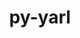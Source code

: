 ---
title: "py-yarl"
layout: cache
categories: [package, develop-2024-02-25]
meta: {"versions": ["1.9.2"], "compilers": ["apple-clang@=15.0.0", "gcc@=11.4.0", "gcc@=9.4.0", "oneapi@=2024.0.0"], "oss": ["ubuntu20.04", "ubuntu22.04", "ventura"], "platforms": ["darwin", "linux"], "targets": ["aarch64", "neoverse_v1", "neoverse_v2", "ppc64le", "x86_64_v3"], "stacks": ["e4s", "e4s-neoverse-v2", "e4s-neoverse_v1", "e4s-oneapi", "e4s-power", "ml-darwin-aarch64-mps", "ml-linux-x86_64-cpu", "ml-linux-x86_64-cuda", "ml-linux-x86_64-rocm", "root"], "num_specs": 12, "num_specs_by_stack": {"root": 12, "ml-darwin-aarch64-mps": 2, "e4s-neoverse_v1": 2, "e4s-power": 1, "e4s": 2, "e4s-neoverse-v2": 2, "ml-linux-x86_64-cpu": 2, "ml-linux-x86_64-cuda": 2, "ml-linux-x86_64-rocm": 1, "e4s-oneapi": 1}}
spec_details: [{"hash": "dpdtjjb3g6az3gtpfdqtlyydgedcbfgb", "compiler": "apple-clang@=15.0.0", "versions": ["1.9.2"], "os": "ventura", "platform": "darwin", "target": "aarch64", "variants": ["build_system=python_pip"], "stacks": ["root", "ml-darwin-aarch64-mps"], "size": "-", "tarball": "https://binaries.spack.io/releases/develop-2024-02-25/build_cache/darwin-ventura-aarch64/apple-clang-15.0.0/py-yarl-1.9.2/darwin-ventura-aarch64-apple-clang-15.0.0-py-yarl-1.9.2-dpdtjjb3g6az3gtpfdqtlyydgedcbfgb.spack"}, {"hash": "agsgvnpynsr6k4rdsvw77nbw22alllt3", "compiler": "apple-clang@=15.0.0", "versions": ["1.9.2"], "os": "ventura", "platform": "darwin", "target": "aarch64", "variants": ["build_system=python_pip"], "stacks": ["root", "ml-darwin-aarch64-mps"], "size": "-", "tarball": "https://binaries.spack.io/releases/develop-2024-02-25/build_cache/darwin-ventura-aarch64/apple-clang-15.0.0/py-yarl-1.9.2/darwin-ventura-aarch64-apple-clang-15.0.0-py-yarl-1.9.2-agsgvnpynsr6k4rdsvw77nbw22alllt3.spack"}, {"hash": "nspksa4qv4mchrygvmaxbyfpnp7noozd", "compiler": "gcc@=11.4.0", "versions": ["1.9.2"], "os": "ubuntu20.04", "platform": "linux", "target": "neoverse_v1", "variants": ["build_system=python_pip"], "stacks": ["root", "e4s-neoverse_v1"], "size": "-", "tarball": "https://binaries.spack.io/releases/develop-2024-02-25/build_cache/linux-ubuntu20.04-neoverse_v1/gcc-11.4.0/py-yarl-1.9.2/linux-ubuntu20.04-neoverse_v1-gcc-11.4.0-py-yarl-1.9.2-nspksa4qv4mchrygvmaxbyfpnp7noozd.spack"}, {"hash": "gqqblwjpsbrug5ajyzmff62cc6vyhutm", "compiler": "gcc@=11.4.0", "versions": ["1.9.2"], "os": "ubuntu20.04", "platform": "linux", "target": "neoverse_v1", "variants": ["build_system=python_pip"], "stacks": ["root", "e4s-neoverse_v1"], "size": "-", "tarball": "https://binaries.spack.io/releases/develop-2024-02-25/build_cache/linux-ubuntu20.04-neoverse_v1/gcc-11.4.0/py-yarl-1.9.2/linux-ubuntu20.04-neoverse_v1-gcc-11.4.0-py-yarl-1.9.2-gqqblwjpsbrug5ajyzmff62cc6vyhutm.spack"}, {"hash": "3n4uea66seye24f6ylucs7sikgj5lmos", "compiler": "gcc@=9.4.0", "versions": ["1.9.2"], "os": "ubuntu20.04", "platform": "linux", "target": "ppc64le", "variants": ["build_system=python_pip"], "stacks": ["root", "e4s-power"], "size": "-", "tarball": "https://binaries.spack.io/releases/develop-2024-02-25/build_cache/linux-ubuntu20.04-ppc64le/gcc-9.4.0/py-yarl-1.9.2/linux-ubuntu20.04-ppc64le-gcc-9.4.0-py-yarl-1.9.2-3n4uea66seye24f6ylucs7sikgj5lmos.spack"}, {"hash": "jnnuf4qmhwosgur7vkluekqixggpjmra", "compiler": "gcc@=11.4.0", "versions": ["1.9.2"], "os": "ubuntu20.04", "platform": "linux", "target": "x86_64_v3", "variants": ["build_system=python_pip"], "stacks": ["e4s", "root"], "size": "-", "tarball": "https://binaries.spack.io/releases/develop-2024-02-25/build_cache/linux-ubuntu20.04-x86_64_v3/gcc-11.4.0/py-yarl-1.9.2/linux-ubuntu20.04-x86_64_v3-gcc-11.4.0-py-yarl-1.9.2-jnnuf4qmhwosgur7vkluekqixggpjmra.spack"}, {"hash": "hifn7sjj4kwhmtsrafhrluuqyjmpdaht", "compiler": "gcc@=11.4.0", "versions": ["1.9.2"], "os": "ubuntu20.04", "platform": "linux", "target": "x86_64_v3", "variants": ["build_system=python_pip"], "stacks": ["e4s", "root"], "size": "-", "tarball": "https://binaries.spack.io/releases/develop-2024-02-25/build_cache/linux-ubuntu20.04-x86_64_v3/gcc-11.4.0/py-yarl-1.9.2/linux-ubuntu20.04-x86_64_v3-gcc-11.4.0-py-yarl-1.9.2-hifn7sjj4kwhmtsrafhrluuqyjmpdaht.spack"}, {"hash": "5c2e6tn4jrgtj7zgli2z3wo2cgnatmkk", "compiler": "gcc@=11.4.0", "versions": ["1.9.2"], "os": "ubuntu22.04", "platform": "linux", "target": "neoverse_v2", "variants": ["build_system=python_pip"], "stacks": ["root", "e4s-neoverse-v2"], "size": "-", "tarball": "https://binaries.spack.io/releases/develop-2024-02-25/build_cache/linux-ubuntu22.04-neoverse_v2/gcc-11.4.0/py-yarl-1.9.2/linux-ubuntu22.04-neoverse_v2-gcc-11.4.0-py-yarl-1.9.2-5c2e6tn4jrgtj7zgli2z3wo2cgnatmkk.spack"}, {"hash": "rl3vb3sddsdsekmxiedeikjhfpj7rbxv", "compiler": "gcc@=11.4.0", "versions": ["1.9.2"], "os": "ubuntu22.04", "platform": "linux", "target": "neoverse_v2", "variants": ["build_system=python_pip"], "stacks": ["root", "e4s-neoverse-v2"], "size": "-", "tarball": "https://binaries.spack.io/releases/develop-2024-02-25/build_cache/linux-ubuntu22.04-neoverse_v2/gcc-11.4.0/py-yarl-1.9.2/linux-ubuntu22.04-neoverse_v2-gcc-11.4.0-py-yarl-1.9.2-rl3vb3sddsdsekmxiedeikjhfpj7rbxv.spack"}, {"hash": "ve7bq7oq4ncffe3kdzwqf3lu3t6bnqsm", "compiler": "gcc@=11.4.0", "versions": ["1.9.2"], "os": "ubuntu22.04", "platform": "linux", "target": "x86_64_v3", "variants": ["build_system=python_pip"], "stacks": ["ml-linux-x86_64-cpu", "root", "ml-linux-x86_64-cuda"], "size": "-", "tarball": "https://binaries.spack.io/releases/develop-2024-02-25/build_cache/linux-ubuntu22.04-x86_64_v3/gcc-11.4.0/py-yarl-1.9.2/linux-ubuntu22.04-x86_64_v3-gcc-11.4.0-py-yarl-1.9.2-ve7bq7oq4ncffe3kdzwqf3lu3t6bnqsm.spack"}, {"hash": "dfoizku6qjjfxuibta6blveufxql4qxm", "compiler": "gcc@=11.4.0", "versions": ["1.9.2"], "os": "ubuntu22.04", "platform": "linux", "target": "x86_64_v3", "variants": ["build_system=python_pip"], "stacks": ["ml-linux-x86_64-cpu", "root", "ml-linux-x86_64-cuda", "ml-linux-x86_64-rocm"], "size": "-", "tarball": "https://binaries.spack.io/releases/develop-2024-02-25/build_cache/linux-ubuntu22.04-x86_64_v3/gcc-11.4.0/py-yarl-1.9.2/linux-ubuntu22.04-x86_64_v3-gcc-11.4.0-py-yarl-1.9.2-dfoizku6qjjfxuibta6blveufxql4qxm.spack"}, {"hash": "vzb4hjg5vpxqjwc7z2hqeyw3q6vabrmt", "compiler": "oneapi@=2024.0.0", "versions": ["1.9.2"], "os": "ubuntu22.04", "platform": "linux", "target": "x86_64_v3", "variants": ["build_system=python_pip"], "stacks": ["e4s-oneapi", "root"], "size": "-", "tarball": "https://binaries.spack.io/releases/develop-2024-02-25/build_cache/linux-ubuntu22.04-x86_64_v3/oneapi-2024.0.0/py-yarl-1.9.2/linux-ubuntu22.04-x86_64_v3-oneapi-2024.0.0-py-yarl-1.9.2-vzb4hjg5vpxqjwc7z2hqeyw3q6vabrmt.spack"}]
---